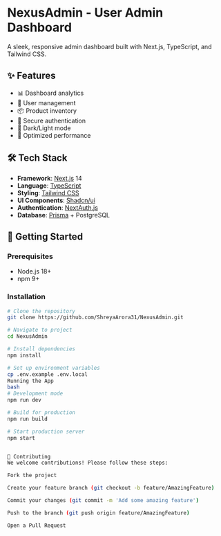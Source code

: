 # NexusAdmin - User Admin Dashboard

A sleek, responsive admin dashboard built with Next.js, TypeScript, and Tailwind CSS.

## ✨ Features

- 📊 Dashboard analytics
- 👥 User management
- 📦 Product inventory
- 🔐 Secure authentication
- 🌙 Dark/Light mode
- 🚀 Optimized performance

## 🛠 Tech Stack

- **Framework**: [Next.js](https://nextjs.org/) 14
- **Language**: [TypeScript](https://www.typescriptlang.org/)
- **Styling**: [Tailwind CSS](https://tailwindcss.com/)
- **UI Components**: [Shadcn/ui](https://ui.shadcn.com/)
- **Authentication**: [NextAuth.js](https://next-auth.js.org/)
- **Database**: [Prisma](https://www.prisma.io/) + PostgreSQL

## 🚀 Getting Started

### Prerequisites
- Node.js 18+
- npm 9+

### Installation
```bash
# Clone the repository
git clone https://github.com/ShreyaArora31/NexusAdmin.git

# Navigate to project
cd NexusAdmin

# Install dependencies
npm install

# Set up environment variables
cp .env.example .env.local
Running the App
bash
# Development mode
npm run dev

# Build for production
npm run build

# Start production server
npm start


🤝 Contributing
We welcome contributions! Please follow these steps:

Fork the project

Create your feature branch (git checkout -b feature/AmazingFeature)

Commit your changes (git commit -m 'Add some amazing feature')

Push to the branch (git push origin feature/AmazingFeature)

Open a Pull Request